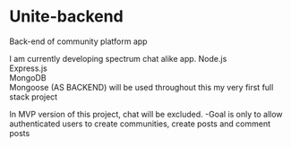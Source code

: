 # Unite-backend
Back-end of community platform app

I am currently developing spectrum chat alike app.
Node.js     
Express.js   
MongoDB     
Mongoose
(AS BACKEND)
will be used throughout this my very first full stack project

In MVP version of this project, chat will be excluded.
 -Goal is only to allow authenticated users to create communities,
                                      create posts and
                                      comment posts
